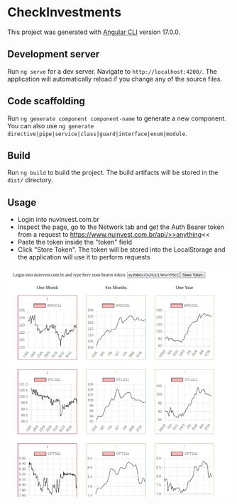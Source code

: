 # CheckInvestments

This project was generated with [Angular CLI](https://github.com/angular/angular-cli) version 17.0.0.

## Development server

Run `ng serve` for a dev server. Navigate to `http://localhost:4200/`. The application will automatically reload if you change any of the source files.

## Code scaffolding

Run `ng generate component component-name` to generate a new component. You can also use `ng generate directive|pipe|service|class|guard|interface|enum|module`.

## Build

Run `ng build` to build the project. The build artifacts will be stored in the `dist/` directory.

## Usage

- Login into nuvinvest.com.br
- Inspect the page, go to the Network tab and get the Auth Bearer token from a request to  https://www.nuinvest.com.br/api/>>anything<<
- Paste the token inside the "token" field
- Click "Store Token". The token will be stored into the LocalStorage and the application will use it to perform requests

![Screenshot](doc/screenshot.png)
